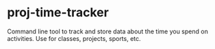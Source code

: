 # proj-time-tracker
Command line tool to track and store data about the time you spend on activities. Use for classes, projects, sports, etc.
